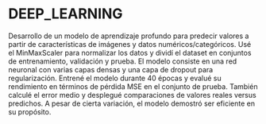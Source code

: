 # DEEP_LEARNING

Desarrollo de un modelo de aprendizaje profundo para predecir valores a partir de características de imágenes y datos numéricos/categóricos. Usé el MinMaxScaler para normalizar los datos y dividí el dataset en conjuntos de entrenamiento, validación y prueba. El modelo consiste en una red neuronal con varias capas densas y una capa de dropout para regularización. Entrené el modelo durante 40 épocas y evalué su rendimiento en términos de pérdida MSE en el conjunto de prueba. También calculé el error medio y desplegué comparaciones de valores reales versus predichos. A pesar de cierta variación, el modelo demostró ser eficiente en su propósito.
